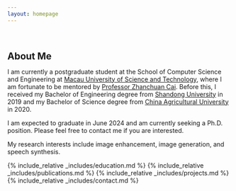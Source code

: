 ```yaml
---
layout: homepage
---
```


<h1 id="about-me"></h1>

<h2 style="margin: 60px 0px 10px;">About Me</h2>

I am currently a postgraduate student at the School of Computer Science and Engineering at [Macau University of Science and Technology](https://www.must.edu.mo/en), where I am fortunate to be mentored by [Professor Zhanchuan Cai](https://www.must.edu.mo/en/scse/staff/cai-zhan-chuan). Before this, I received my Bachelor of Engineering degree from [Shandong University](https://www.en.sdu.edu.cn/) in 2019 and my Bachelor of Science degree from [China Agricultural University](https://www.cau.edu.cn/) in 2020.

I am expected to graduate in June 2024 and am currently seeking a Ph.D. position. Please feel free to contact me if you are interested.

My research interests include image enhancement, image generation, and speech synthesis. 



{% include_relative _includes/education.md %}
{% include_relative _includes/publications.md %}
{% include_relative _includes/projects.md %}
{% include_relative _includes/contact.md %}

